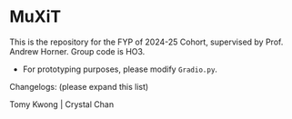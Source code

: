 # MuXiT
This is the repository for the FYP of 2024-25 Cohort, supervised by Prof. Andrew Horner. Group code is HO3.
- For prototyping purposes, please modify ```Gradio.py```.

Changelogs:
(please expand this list)

Tomy Kwong | Crystal Chan
